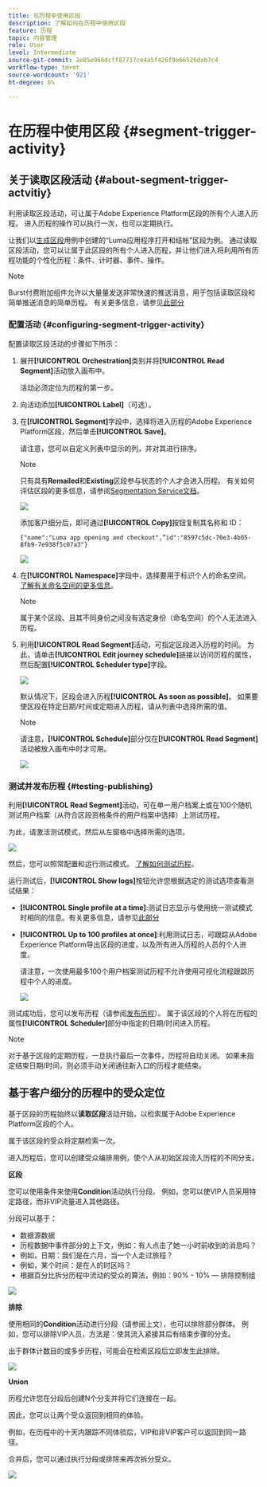```yaml
---
title: 在历程中使用区段
description: 了解如何在历程中使用区段
feature: 历程
topic: 内容管理
role: User
level: Intermediate
source-git-commit: 2e85e966dcff87717ce4a5f426f9e66526dab7c4
workflow-type: tm+mt
source-wordcount: '921'
ht-degree: 6%

---
```


# 在历程中使用区段 {#segment-trigger-activity}

## 关于读取区段活动 {#about-segment-trigger-actvitiy}

利用读取区段活动，可让属于Adobe Experience Platform区段的所有个人进入历程。 进入历程的操作可以执行一次，也可以定期执行。

让我们以[生成区段](../segment/about-segments.md)用例中创建的“Luma应用程序打开和结帐”区段为例。 通过读取区段活动，您可以让属于此区段的所有个人进入历程，并让他们进入将利用所有历程功能的个性化历程：条件、计时器、事件、操作。

>[!NOTE]
>
>Burst付费附加组件允许以大量量发送非常快速的推送消息，用于包括读取区段和简单推送消息的简单历程。 有关更多信息，请参见[此部分](../building-journeys/journey-gs.md#burst)

### 配置活动 {#configuring-segment-trigger-activity}

配置读取区段活动的步骤如下所示：

1. 展开&#x200B;**[!UICONTROL Orchestration]**&#x200B;类别并将&#x200B;**[!UICONTROL Read Segment]**&#x200B;活动放入画布中。

   活动必须定位为历程的第一步。

1. 向活动添加&#x200B;**[!UICONTROL Label]**（可选）。

1. 在&#x200B;**[!UICONTROL Segment]**&#x200B;字段中，选择将进入历程的Adobe Experience Platform区段，然后单击&#x200B;**[!UICONTROL Save]**。

   请注意，您可以自定义列表中显示的列，并对其进行排序。

   >[!NOTE]
   >
   >只有具有&#x200B;**Remailed**&#x200B;和&#x200B;**Existing**&#x200B;区段参与状态的个人才会进入历程。 有关如何评估区段的更多信息，请参阅[Segmentation Service文档](https://experienceleague.adobe.com/docs/experience-platform/segmentation/tutorials/evaluate-a-segment.html?lang=en#interpret-segment-results)。

   ![](../assets/read-segment-selection.png)

   添加客户细分后，即可通过&#x200B;**[!UICONTROL Copy]**&#x200B;按钮复制其名称和 ID：

   `{"name":"Luma app opening and checkout",”id":"8597c5dc-70e3-4b05-8fb9-7e938f5c07a3"}`

   ![](../assets/read-segment-copy.png)

1. 在&#x200B;**[!UICONTROL Namespace]**&#x200B;字段中，选择要用于标识个人的命名空间。 [了解有关命名空间的更多信息](../event/about-creating.md#select-the-namespace)。

   >[!NOTE]
   >
   >属于某个区段、且其不同身份之间没有选定身份（命名空间）的个人无法进入历程。

1. 利用&#x200B;**[!UICONTROL Read Segment]**&#x200B;活动，可指定区段进入历程的时间。 为此，请单击&#x200B;**[!UICONTROL Edit journey schedule]**&#x200B;链接以访问历程的属性，然后配置&#x200B;**[!UICONTROL Scheduler type]**&#x200B;字段。

   ![](../assets/read-segment-schedule.png)

   默认情况下，区段会进入历程&#x200B;**[!UICONTROL As soon as possible]**。 如果要使区段在特定日期/时间或定期进入历程，请从列表中选择所需的值。

   >[!NOTE]
   >
   >请注意，**[!UICONTROL Schedule]**&#x200B;部分仅在&#x200B;**[!UICONTROL Read Segment]**&#x200B;活动被放入画布中时才可用。

   ![](../assets/read-segment-schedule-list.png)

### 测试并发布历程 {#testing-publishing}

利用&#x200B;**[!UICONTROL Read Segment]**&#x200B;活动，可在单一用户档案上或在100个随机测试用户档案（从符合区段资格条件的用户档案中选择）上测试历程。

为此，请激活测试模式，然后从左窗格中选择所需的选项。

![](../assets/read-segment-test-mode.png)

然后，您可以照常配置和运行测试模式。 [了解如何测试历程](testing-the-journey.md)。

运行测试后，**[!UICONTROL Show logs]**&#x200B;按钮允许您根据选定的测试选项查看测试结果：

* **[!UICONTROL Single profile at a time]**:测试日志显示与使用统一测试模式时相同的信息。有关更多信息，请参见[此部分](testing-the-journey.md#viewing_logs)

* **[!UICONTROL Up to 100 profiles at once]**:利用测试日志，可跟踪从Adobe Experience Platform导出区段的进度，以及所有进入历程的人员的个人进度。

   请注意，一次使用最多100个用户档案测试历程不允许使用可视化流程跟踪历程中个人的进度。

   ![](../assets/read-segment-log.png)

测试成功后，您可以发布历程（请参阅[发布历程](publishing-the-journey.md)）。 属于该区段的个人将在历程的属性&#x200B;**[!UICONTROL Scheduler]**&#x200B;部分中指定的日期/时间进入历程。

>[!NOTE]
>
>对于基于区段的定期历程，一旦执行最后一次事件，历程将自动关闭。 如果未指定结束日期/时间，则必须手动关闭通往新入口的历程才能结束。


## 基于客户细分的历程中的受众定位

基于区段的历程始终以&#x200B;**读取区段**&#x200B;活动开始，以检索属于Adobe Experience Platform区段的个人。

属于该区段的受众将定期检索一次。

进入历程后，您可以创建受众编排用例，使个人从初始区段流入历程的不同分支。

**区段**

您可以使用条件来使用&#x200B;**Condition**&#x200B;活动执行分段。 例如，您可以使VIP人员采用特定路径，而非VIP流量进入其他路径。

分段可以基于：

* 数据源数据
* 历程数据中事件部分的上下文，例如：有人点击了她一小时前收到的消息吗？
* 例如，日期：我们是在六月，当一个人走过旅程？
* 例如，某个时间：是在人的时区吗？
* 根据百分比拆分历程中流动的受众的算法，例如：90% - 10% — 排除控制组

![](../assets/read-segment-audience1.png)

**排除**

使用相同的&#x200B;**Condition**&#x200B;活动进行分段（请参阅上文），也可以排除部分群体。 例如，您可以排除VIP人员，方法是：使其流入紧接其后有结束步骤的分支。

出于群体计数目的或多步历程，可能会在检索区段后立即发生此排除。

![](../assets/read-segment-audience2.png)

**Union**

历程允许您在分段后创建N个分支并将它们连接在一起。

因此，您可以让两个受众返回到相同的体验。

例如，在历程中的十天内跟踪不同体验后，VIP和非VIP客户可以返回到同一路径。

合并后，您可以通过执行分段或排除来再次拆分受众。

![](../assets/read-segment-audience3.png)
